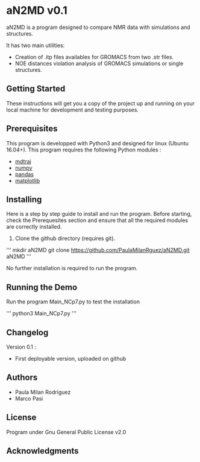# aN2MD v0.1

aN2MD is a program designed to compare NMR data with simulations and structures. 

It has two main utilities:
* Creation of .itp files availables for GROMACS from two .str files. 
* NOE distances violation analysis of GROMACS simulations or single structures.



## Getting Started

These instructions will get you a copy of the project up and running on your
local machine for development and testing purposes.

## Prerequisites 

This program is developped with Python3 and designed for linux (Ubuntu 16.04+).
This program requires the following Python modules : 
* [mdtraj](http://mdtraj.org/1.8.0/installation.html)
* [numpy](https://scipy.org/install.html)
* [pandas](https://pandas.pydata.org/)
* [matplotlib](https://matplotlib.org/users/installing.html)


## Installing

Here is a step by step guide to install and run the program. Before starting,
check the Prerequesites section and ensure that all the required modules are
correctly installed. 

1. Clone the github directory (requires git).

'''
mkdir aN2MD
git clone https://github.com/PaulaMilanRguez/aN2MD.git aN2MD
'''

No further installation is required to run the program. 


## Running the Demo

Run the program Main_NCp7.py to test the installation 

'''
python3 Main_NCp7.py
'''


## Changelog

Version 0.1 :
* First deployable version, uploaded on github 

## Authors

* Paula Milan Rodriguez
* Marco Pasi

## License

Program under Gnu General Public License v2.0

## Acknowledgments 

